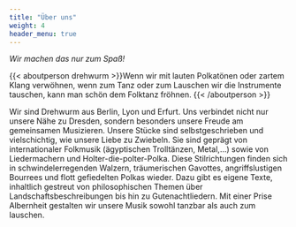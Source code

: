 ```yaml
---
title: "Über uns"
weight: 4
header_menu: true
---
```


*Wir machen das nur zum Spaß!*

{{< aboutperson drehwurm >}}Wenn wir mit lauten Polkatönen
oder zartem Klang verwöhnen,
wenn zum Tanz oder zum Lauschen
wir die Instrumente tauschen,
kann man schön dem Folktanz fröhnen.
{{< /aboutperson >}}




Wir sind Drehwurm aus Berlin, Lyon und Erfurt. Uns verbindet nicht nur unsere Nähe zu Dresden, sondern besonders unsere Freude am gemeinsamen Musizieren. Unsere Stücke sind selbstgeschrieben und vielschichtig, wie unsere Liebe zu Zwiebeln. Sie sind geprägt von internationaler Folkmusik (ägyptischen Trolltänzen, Metal,...) sowie von Liedermachern und Holter-die-polter-Polka. Diese Stilrichtungen finden sich in schwindelerregenden Walzern, träumerischen Gavottes, angriffslustigen Bourrees und flott gefiedelten Polkas wieder. Dazu gibt es eigene Texte, inhaltlich gestreut von philosophischen Themen über Landschaftsbeschreibungen bis hin zu Gutenachtliedern. Mit einer Prise Albernheit gestalten wir unsere Musik sowohl tanzbar als auch zum lauschen.